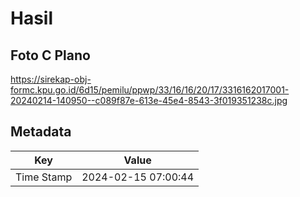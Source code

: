 # Hasil

## Foto C Plano

https://sirekap-obj-formc.kpu.go.id/6d15/pemilu/ppwp/33/16/16/20/17/3316162017001-20240214-140950--c089f87e-613e-45e4-8543-3f019351238c.jpg


## Metadata

| Key        | Value               |
| ---------- | ------------------- |
| Time Stamp | 2024-02-15 07:00:44 |



